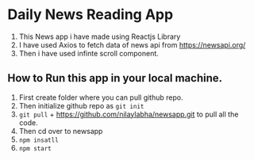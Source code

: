 # Daily News Reading App
1. This News app i have made using Reactjs Library
2. I have used Axios to fetch data of news api from https://newsapi.org/
3. Then i have used infinte scroll component.

## How to Run this app in your local machine.
1. First create folder where you can pull github repo.
2. Then initialize github repo as `git init`
3. `git pull` + https://github.com/nilaylabha/newsapp.git to pull all the code.
4. Then cd over to newsapp
5. `npm insatll` 
6.  `npm start`
